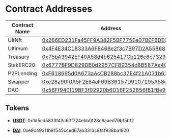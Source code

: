 # Contract Addresses

| Contract Name | Address                                    | Verification Status |
|---------------|--------------------------------------------|---------------------|
| UltNft        | [0x266ED231Fa45FF9A382F5BF775Ee07BEF6DE0320](https://sepolia.scrollscan.com/address/0x266ed231fa45ff9a382f5bf775ee07bef6de0320) | Verified            |
| Ultimum       | [0x4F4E34C18333A6F8468e2f3c7B97D2A5586803b1](https://sepolia.scrollscan.com/address/0x4f4e34c18333a6f8468e2f3c7b97d2a5586803b1) | Verified            |
| Treasury      | [0x75bA3942EF40A58d4b625417Cb126c6c7329E3Ea](https://sepolia.scrollscan.com/address/0x75ba3942ef40a58d4b625417cb126c6c7329e3ea) | Verified            |
| StakERC20     | [0x6777BF9D829DB0d2957CFB9354d8B587Ae4CfD7d](https://sepolia.scrollscan.com/address/0x6777bf9d829db0d2957cfb9354d8b587ae4cfd7d) | Verified            |
| P2PLending    | [0xF618695d0A673aAcCB288bc37E4f21A031b63303](https://sepolia.scrollscan.com/address/0xf618695d0a673aaccb288bc37e4f21a031b63303) | Verified            |
| Swapper       | [0xe28a90f0A5F2E84aF69B36157D9107195A58eaf6](https://sepolia.scrollscan.com/address/0xe28a90f0a5f2e84af69b36157d9107195a58eaf6) | Verified            |
| DAO           | [0x56Ff940f19BF3f02920b6D16F252856fB1fBe96C](https://sepolia.scrollscan.com/address/0x56ff940f19bf3f02920b6d16f252856fb1fbe96c) | Verified            |



## Tokens

- **[USDT](https://sepolia.scrollscan.com/address/0x1d5cd5833f43c63f724ebb0f28c6aaed79bf5bf2)**: 0x1d5cd5833f43c63f724ebb0f28c6aaed79bf5bf2

- **[DAI](https://sepolia.scrollscan.com/address/0xe9c49311b81545cced67ab3313c8f4f938ba1920)**: 0xe9c49311b81545cced67ab3313c8f4f938ba1920